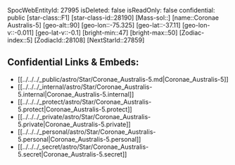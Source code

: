 ﻿---
location: [-37.11,75.325,90]
type: Star
tags:
- astro/Star

---
SpocWebEntityId: 27995
isDeleted: false
isReadOnly: false
confidential: public
[star-class::F1]
[star-class-id::28190]
[Mass-sol::]
[name::Coronae Australis-5]
[geo-alt::90]
[geo-lon::-75.325]
[geo-lat::-37.11]
[geo-lon-v::-0.011]
[geo-lat-v::-0.1]
[bright-min::47]
[bright-max::50]
[Zodiac-index::5]
[ZodiacId::28108]
[NextStarId::27859]



## Confidential Links & Embeds: 
- [[../../../_public/astro/Star/Coronae_Australis-5.md|Coronae_Australis-5]] 
- [[../../../_internal/astro/Star/Coronae_Australis-5.internal|Coronae_Australis-5.internal]] 
- [[../../../_protect/astro/Star/Coronae_Australis-5.protect|Coronae_Australis-5.protect]] 
- [[../../../_private/astro/Star/Coronae_Australis-5.private|Coronae_Australis-5.private]] 
- [[../../../_personal/astro/Star/Coronae_Australis-5.personal|Coronae_Australis-5.personal]] 
- [[../../../_secret/astro/Star/Coronae_Australis-5.secret|Coronae_Australis-5.secret]]

